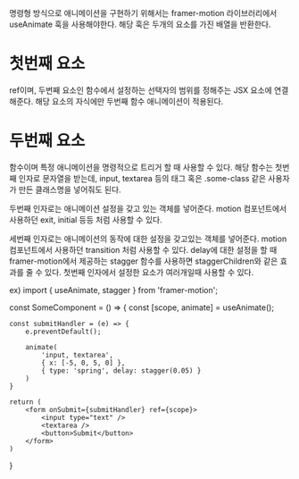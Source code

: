 명령형 방식으로 애니메이션을 구현하기 위해서는 framer-motion 라이브러리에서 useAnimate 훅을 사용해야한다.
해당 훅은 두개의 요소를 가진 배열을 반환한다.

# 첫번째 요소
ref이며, 두번째 요소인 함수에서 설정하는 선택자의 범위를 정해주는 JSX 요소에 연결해준다.
해당 요소의 자식에만 두번째 함수 애니메이션이 적용된다.

# 두번째 요소
함수이며 특정 애니메이션을 명령적으로 트리거 할 때 사용할 수 있다.
해당 함수는 첫번째 인자로 문자열을 받는데, input, textarea 등의 태그 혹은 .some-class 같은 사용자가 만든 클래스명을
넣어줘도 된다.

두번째 인자로는 애니메이션 설정을 갖고 있는 객체를 넣어준다. motion 컴포넌트에서 사용하던
exit, initial 등등 처럼 사용할 수 있다.

세번째 인자로는 애니메이션의 동작에 대한 설정을 갖고있는 객체를 넣어준다. motion 컴포넌트에서 사용하던
transition 처럼 사용할 수 있다.
delay에 대한 설정을 할 때 framer-motion에서 제공하는 stagger 함수를 사용하면
staggerChildren와 같은 효과를 줄 수 있다. 첫번째 인자에서 설정한 요소가 여러개일때 사용할 수 있다.

ex)
import { useAnimate, stagger } from 'framer-motion';

const SomeComponent = () => {
    const [scope, animate] = useAnimate();

    const submitHandler = (e) => {
        e.preventDefault();

        animate(
            'input, textarea',
            { x: [-5, 0, 5, 0] },
            { type: 'spring', delay: stagger(0.05) }
        )
    }

    return (
        <form onSubmit={submitHandler} ref={scope}>
            <input type="text" />
            <textarea />
            <button>Submit</button>
        </form>
    )
}